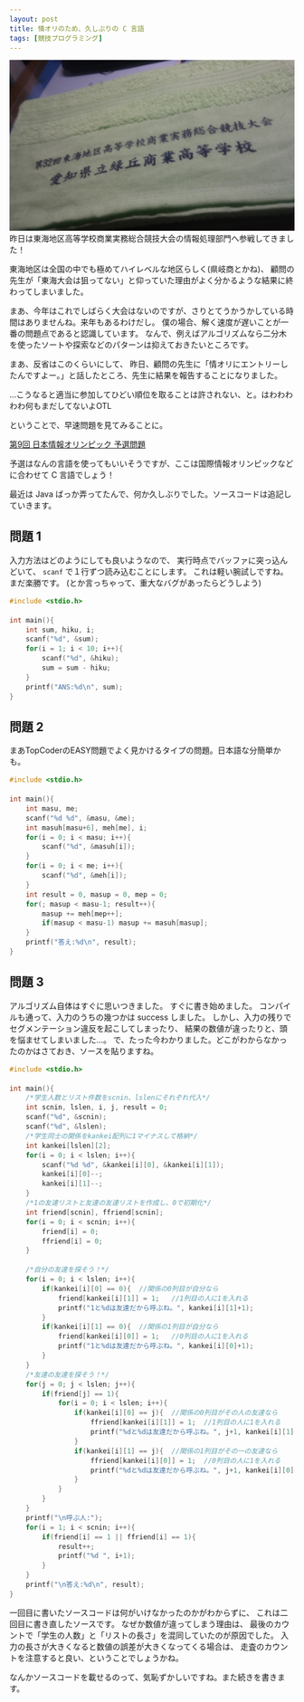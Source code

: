 ```yaml
---
layout: post
title: 情オリのため、久しぶりの C 言語
tags: [競技プログラミング]
---
```


![](/images/2010-11-07-clang_for_joi/IMAG0162.jpg)
昨日は東海地区高等学校商業実務総合競技大会の情報処理部門へ参戦してきました！

東海地区は全国の中でも極めてハイレベルな地区らしく(県岐商とかね)、
顧問の先生が「東海大会は狙ってない」と仰っていた理由がよく分かるような結果に終わってしまいました。

まあ、今年はこれでしばらく大会はないのですが、さりとてうかうかしている時間はありませんね。来年もあるわけだし。
僕の場合、解く速度が遅いことが一番の問題点であると認識しています。
なんで、例えばアルゴリズムなら二分木を使ったソートや探索などのパターンは抑えておきたいところです。

まあ、反省はこのくらいにして、
昨日、顧問の先生に「情オリにエントリーしたんですよー。」と話したところ、先生に結果を報告することになりました。

…こうなると適当に参加してひどい順位を取ることは許されない、と。はわわわわわ何もまだしてないよOTL

ということで、早速問題を見てみることに。

<!-- more -->

[第9回 日本情報オリンピック 予選問題](http://www.ioi-jp.org/joi/2009/2010-yo-prob_and_sol/index.html)

予選はなんの言語を使ってもいいそうですが、ここは国際情報オリンピックなどに合わせて C 言語でしょう！

最近は Java ばっか弄ってたんで、何か久しぶりでした。ソースコードは追記していきます。

## 問題 1

入力方法はどのようにしても良いようなので、
実行時点でバッファに突っ込んどいて、
`scanf` で１行ずつ読み込むことにします。
これは軽い腕試しですね。まだ楽勝です。
(とか言っちゃって、重大なバグがあったらどうしよう)

```c
#include <stdio.h>

int main(){
    int sum, hiku, i;
    scanf("%d", &sum);
    for(i = 1; i < 10; i++){
        scanf("%d", &hiku);
        sum = sum - hiku;
    }
    printf("ANS:%d\n", sum);
}
```

## 問題 2

まあTopCoderのEASY問題でよく見かけるタイプの問題。日本語な分簡単かも。

```c
#include <stdio.h>

int main(){
    int masu, me;
    scanf("%d %d", &masu, &me);
    int masuh[masu+6], meh[me], i;
    for(i = 0; i < masu; i++){
        scanf("%d", &masuh[i]);
    }
    for(i = 0; i < me; i++){
        scanf("%d", &meh[i]);
    }
    int result = 0, masup = 0, mep = 0;
    for(; masup < masu-1; result++){
        masup += meh[mep++];
        if(masup < masu-1) masup += masuh[masup];
    }
    printf("答え:%d\n", result);
}
```

## 問題 3


アルゴリズム自体はすぐに思いつきました。
すぐに書き始めました。
コンパイルも通って、入力のうちの幾つかは success しました。
しかし、入力の残りでセグメンテーション違反を起こしてしまったり、
結果の数値が違ったりと、頭を悩ませてしまいました…。
で、たった今わかりました。どこがわからなかったのかはさておき、ソースを貼りますね。

```c
#include <stdio.h>

int main(){
    /*学生人数とリスト件数をscnin、lslenにそれぞれ代入*/
    int scnin, lslen, i, j, result = 0;
    scanf("%d", &scnin);
    scanf("%d", &lslen);
    /*学生同士の関係をkankei配列に1マイナスして格納*/
    int kankei[lslen][2];
    for(i = 0; i < lslen; i++){
        scanf("%d %d", &kankei[i][0], &kankei[i][1]);
        kankei[i][0]--;
        kankei[i][1]--;
    }
    /*1の友達リストと友達の友達リストを作成し、0で初期化*/
    int friend[scnin], ffriend[scnin];
    for(i = 0; i < scnin; i++){
        friend[i] = 0;
        ffriend[i] = 0;
    }
    
    /*自分の友達を探そう！*/
    for(i = 0; i < lslen; i++){
        if(kankei[i][0] == 0){  //関係の0列目が自分なら
            friend[kankei[i][1]] = 1;   //1列目の人に1を入れる
            printf("1と%dは友達だから呼ぶね。", kankei[i][1]+1);
        }
        if(kankei[i][1] == 0){  //関係の1列目が自分なら
            friend[kankei[i][0]] = 1;   //0列目の人に1を入れる
            printf("1と%dは友達だから呼ぶね。", kankei[i][0]+1);
        }
    }
    /*友達の友達を探そう！*/
    for(j = 0; j < lslen; j++){
        if(friend[j] == 1){
            for(i = 0; i < lslen; i++){
                if(kankei[i][0] == j){  //関係の0列目がその人の友達なら
                    ffriend[kankei[i][1]] = 1;  //1列目の人に1を入れる
                    printf("%dと%dは友達だから呼ぶね。", j+1, kankei[i][1]+1);
                }
                if(kankei[i][1] == j){  //関係の1列目がその一の友達なら
                    ffriend[kankei[i][0]] = 1;  //0列目の人に1を入れる
                    printf("%dと%dは友達だから呼ぶね。", j+1, kankei[i][0]+1);
                }
            }
        }
    }
    printf("\n呼ぶ人:");
    for(i = 1; i < scnin; i++){
        if(friend[i] == 1 || ffriend[i] == 1){
            result++;
            printf("%d ", i+1);
        }
    }
    printf("\n答え:%d\n", result);
}
```

一回目に書いたソースコードは何がいけなかったのかがわからずに、
これは二回目に書き直したソースです。
なぜか数値が違ってしまう理由は、
最後のカウントで「学生の人数」と「リストの長さ」を混同していたのが原因でした。
入力の長さが大きくなると数値の誤差が大きくなってくる場合は、
走査のカウントを注意すると良い、ということでしょうかね。

なんかソースコードを載せるのって、気恥ずかしいですね。また続きを書きます。

